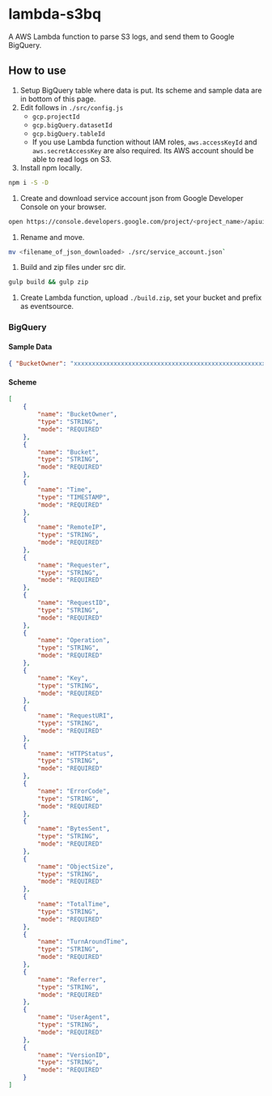 # lambda-s3bq

A AWS Lambda function to parse S3 logs, and send them to Google BigQuery.

## How to use

1. Setup BigQuery table where data is put. Its scheme and sample data are in bottom of this page.
1. Edit follows in `./src/config.js`
    * `gcp.projectId`
    * `gcp.bigQuery.datasetId`
    * `gcp.bigQuery.tableId`
    * If you use Lambda function without IAM roles, `aws.accessKeyId` and `aws.secretAccessKey` are also required. Its AWS account should be able to read logs on S3.
1. Install npm locally.  
  ```sh
npm i -S -D
```

1. Create and download service account json from Google Developer Console on your browser.  
  ```sh
open https://console.developers.google.com/project/<project_name>/apiui/credential/serviceaccount
```

1. Rename and move.  
  ```sh
mv <filename_of_json_downloaded> ./src/service_account.json`
```

1. Build and zip files under src dir.
  ```sh
gulp build && gulp zip 
```

1. Create Lambda function, upload `./build.zip`, set your bucket and prefix as eventsource.

### BigQuery

#### Sample Data
```json
{ "BucketOwner": "xxxxxxxxxxxxxxxxxxxxxxxxxxxxxxxxxxxxxxxxxxxxxxxxxxxxxxxxxxxxxxxx", "Bucket": "test.bucket.com", "Time": 1440000000, "RemoteIP": "1.1.1.1", "Requester": "arn:aws:iam::740000000000:user/test-user", "RequestID": "TEST00000000TEST", "Operation": "REST.PUT.OBJECT", "Key": "test.txt", "RequestURI": "PUT test.bucket.com/test.txt HTTP/1.1", "HTTPStatus": "200", "ErrorCode": "-", "BytesSent": "-", "ObjectSize": "20", "TotalTime": "50", "TurnAroundTime": "25", "Referrer": "-", "UserAgent": "test-agent", "VersionID": "-" }
```

#### Scheme

```json
[
    {
        "name": "BucketOwner",
        "type": "STRING",
        "mode": "REQUIRED"
    },
    {
        "name": "Bucket",
        "type": "STRING",
        "mode": "REQUIRED"
    },
    {
        "name": "Time",
        "type": "TIMESTAMP",
        "mode": "REQUIRED"
    },
    {
        "name": "RemoteIP",
        "type": "STRING",
        "mode": "REQUIRED"
    },
    {
        "name": "Requester",
        "type": "STRING",
        "mode": "REQUIRED"
    },
    {
        "name": "RequestID",
        "type": "STRING",
        "mode": "REQUIRED"
    },
    {
        "name": "Operation",
        "type": "STRING",
        "mode": "REQUIRED"
    },
    {
        "name": "Key",
        "type": "STRING",
        "mode": "REQUIRED"
    },
    {
        "name": "RequestURI",
        "type": "STRING",
        "mode": "REQUIRED"
    },
    {
        "name": "HTTPStatus",
        "type": "STRING",
        "mode": "REQUIRED"
    },
    {
        "name": "ErrorCode",
        "type": "STRING",
        "mode": "REQUIRED"
    },
    {
        "name": "BytesSent",
        "type": "STRING",
        "mode": "REQUIRED"
    },
    {
        "name": "ObjectSize",
        "type": "STRING",
        "mode": "REQUIRED"
    },
    {
        "name": "TotalTime",
        "type": "STRING",
        "mode": "REQUIRED"
    },
    {
        "name": "TurnAroundTime",
        "type": "STRING",
        "mode": "REQUIRED"
    },
    {
        "name": "Referrer",
        "type": "STRING",
        "mode": "REQUIRED"
    },
    {
        "name": "UserAgent",
        "type": "STRING",
        "mode": "REQUIRED"
    },
    {
        "name": "VersionID",
        "type": "STRING",
        "mode": "REQUIRED"
    }
]
```
